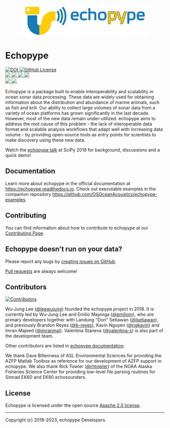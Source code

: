 <div align="center">
  <img src="https://raw.githubusercontent.com/OSOceanAcoustics/echopype/master/docs/source/_static/echopype_logo_banner.png" width="400">
</div>

# Echopype

<div>
  <a href="https://doi.org/10.5281/zenodo.3906999">
    <img src="https://img.shields.io/badge/DOI-10.5281/zenodo.3906999-blue" alt="DOI">
  </a>

  <a href="https://raw.githubusercontent.com/OSOceanAcoustics/echopype/master/LICENSE">
    <img alt="GitHub License" src="https://img.shields.io/github/license/OSOceanAcoustics/echopype">
  </a>
</div>

<div>
  <a href="https://github.com/OSOceanAcoustics/echopype/actions/workflows/build.yaml">
    <img src="https://github.com/OSOceanAcoustics/echopype/actions/workflows/build.yaml/badge.svg"/>
  </a>

  <a href="https://results.pre-commit.ci/latest/github/OSOceanAcoustics/echopype/master">
    <img src="https://results.pre-commit.ci/badge/github/OSOceanAcoustics/echopype/master.svg"/>
  </a>

  <a href="https://echopype.readthedocs.io/en/latest/?badge=latest">
    <img src="https://readthedocs.org/projects/echopype/badge/?version=latest"/>
  </a>

  <a href="https://codecov.io/gh/OSOceanAcoustics/echopype">
    <img src="https://codecov.io/gh/OSOceanAcoustics/echopype/branch/master/graph/badge.svg?token=GT98F919XR"/>
  </a>
</div>

<div>
  <a href="https://pypi.org/project/echopype/">
    <img src="https://img.shields.io/pypi/v/echopype.svg"/>
  </a>

  <a href="https://anaconda.org/conda-forge/echopype">
    <img src="https://img.shields.io/conda/vn/conda-forge/echopype.svg"/>
  </a>
</div>

Echopype is a package built to enable interoperability and scalability in ocean sonar data processing. These data are widely used for obtaining information about the distribution and abundance of marine animals, such as fish and krill. Our ability to collect large volumes of sonar data from a variety of ocean platforms has grown significantly in the last decade. However, most of the new data remain under-utilized. echopype aims to address the root cause of this problem - the lack of interoperable data format and scalable analysis workflows that adapt well with increasing data volume - by providing open-source tools as entry points for scientists to make discovery using these new data.

Watch the [echopype talk](https://www.youtube.com/watch?v=qboH7MyHrpU)
at SciPy 2019 for background, discussions and a quick demo!

## Documentation

Learn more about echopype in the official documentation at https://echopype.readthedocs.io. Check out executable examples in the companion repository https://github.com/OSOceanAcoustics/echopype-examples.


## Contributing

You can find information about how to contribute to echopype at our [Contributing Page](https://echopype.readthedocs.io/en/latest/contributing.html).


## Echopype doesn't run on your data?

Please report any bugs by [creating issues on GitHub](https://medium.com/nyc-planning-digital/writing-a-proper-github-issue-97427d62a20f).

[Pull requests](https://jarednielsen.com/learn-git-fork-pull-request/) are always welcome!


Contributors
------------

[![Contributors](https://contrib.rocks/image?repo=OSOceanAcoustics/echopype)](https://github.com/OSOceanAcoustics/echopype/graphs/contributors)

Wu-Jung Lee ([@leewujung](https://github.com/leewujung)) founded the echopype project in 2018. It is currently led by Wu-Jung Lee and Emilio Mayorga ([@emiliom](https://github.com/emiliom)), who are primary developers together with Landung "Don" Setiawan ([@lsetiawan](https://github.com/lsetiawan)), and previously Brandon Reyes ([@b-reyes](https://github.com/b-reyes)), Kavin Nguyen ([@ngkavin](https://github.com/ngkavin)) and Imran Majeed ([@imranmaj](https://github.com/imranmaj)). Valentina Staneva ([@valentina-s](https://github.com/valentina-s)) is also part of the development team.

Other contributors are listed in [echopype documentation](https://echopype.readthedocs.io).

We thank Dave Billenness of ASL Environmental Sciences for
providing the AZFP Matlab Toolbox as reference for our
development of AZFP support in echopype.
We also thank Rick Towler ([@rhtowler](https://github.com/rhtowler))
of the NOAA Alaska Fisheries Science Center
for providing low-level file parsing routines for
Simrad EK60 and EK80 echosounders.


License
-------

Echopype is licensed under the open source [Apache 2.0 license](https://opensource.org/licenses/Apache-2.0).


---------------

Copyright (c) 2018-2023, echopype Developers.
